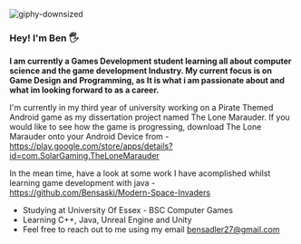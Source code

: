 ![giphy-downsized](https://user-images.githubusercontent.com/56220027/136607343-7761acb1-c5fa-497d-9f9a-c3eeb8ada516.gif)
### Hey! I'm Ben 🖐 

**I am currently a Games Development student learning all about computer science and the game development Industry. My current focus is on Game Design and Programming, as It is what i am passionate about and what im looking forward to as a career.**

I'm currently in my third year of university working on a Pirate Themed Android game as my dissertation project named The Lone Marauder. If you would like to see how the game is progressing, download The Lone Marauder onto your Android Device from - https://play.google.com/store/apps/details?id=com.SolarGaming.TheLoneMarauder

In the mean time, have a look at some work I have acomplished whilst learning game development with java - https://github.com/Bensaski/Modern-Space-Invaders

* Studying at University Of Essex - BSC Computer Games
* Learning C++, Java, Unreal Engine and Unity
* Feel free to reach out to me using my email bensadler27@gmail.com


<!--
**Bensaski/Bensaski** is a ✨ _special_ ✨ repository because its `README.md` (this file) appears on your GitHub profile.

Here are some ideas to get you started:

- 🔭 I’m currently working on ...
- 🌱 I’m currently learning ...
- 👯 I’m looking to collaborate on ...
- 🤔 I’m looking for help with ...
- 💬 Ask me about ...
- 📫 How to reach me: ...
- 😄 Pronouns: ...
- ⚡ Fun fact: ...
-->
